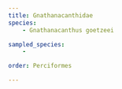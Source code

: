 ```yaml
---
title: Gnathanacanthidae
species:
    - Gnathanacanthus goetzeei

sampled_species:
    - 

order: Perciformes

---
```

